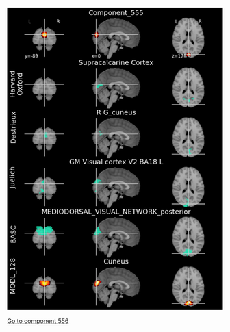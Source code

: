 


![555](preliminary/555.jpg "Component 555")

[Go to component 556](https://parietal-inria.github.io/MODL_atlas/1024/556 "Component 556")